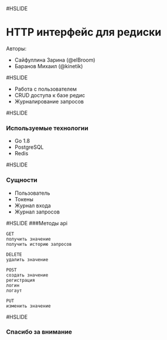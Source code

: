 #HSLIDE
# HTTP интерфейс для редиски

Авторы:
  * Сайфуллина Зарина (@elBroom)
  * Баранов Михаил (@kinetik)

#HSLIDE
  * Работа с пользователем
  * CRUD доступа к базе редис
  * Журналирование запросов

#HSLIDE
### Используемые технологии
- Go 1.8
- PostgreSQL
- Redis

#HSLIDE
### Сущности
  * Пользователь
  * Токены
  * Журнал входа
  * Журнал запросов

#HSLIDE
###Методы api
```
GET
получить значение
получить историю запросов

DELETE
удалить значение

POST
создать значение
регистрация
логин
логаут

PUT
изменить значение

```

#HSLIDE
### Спасибо за внимание